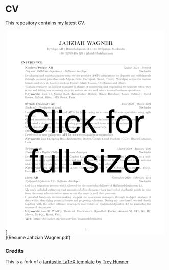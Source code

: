 # CV
This repository contains my latest CV.

[![Preview of CV](preview.png "Preview of CV")](Resume Jahziah Wagner.pdf)

### Credits
This is a fork of a [fantastic LaTeX template](https://github.com/treyhunner/resume) by [Trey Hunner](https://github.com/treyhunner).

